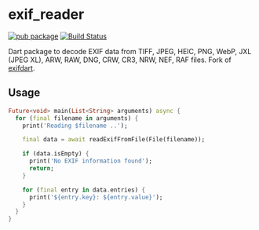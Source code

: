 # exif_reader

[![pub package](https://img.shields.io/pub/v/exif_reader.svg)](https://pub.dev/packages/exif_reader)
[![Build Status](https://github.com/mgenware/exif_reader/workflows/Dart/badge.svg)](https://github.com/mgenware/exif_reader/actions)

Dart package to decode EXIF data from TIFF, JPEG, HEIC, PNG, WebP, JXL (JPEG XL), ARW, RAW, DNG, CRW, CR3, NRW, NEF, RAF files. Fork of [exifdart](https://github.com/bigflood/dartexif).

## Usage

```dart
Future<void> main(List<String> arguments) async {
  for (final filename in arguments) {
    print('Reading $filename ..');

    final data = await readExifFromFile(File(filename));

    if (data.isEmpty) {
      print('No EXIF information found');
      return;
    }

    for (final entry in data.entries) {
      print('${entry.key}: ${entry.value}');
    }
  }
}
```
